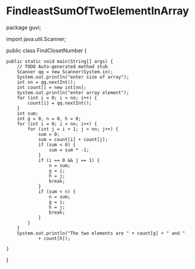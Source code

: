 # FindleastSumOfTwoElementInArray
package guvi;

import java.util.Scanner;

public class FindClosetNumber {

	public static void main(String[] args) {
		// TODO Auto-generated method stub
		Scanner qq = new Scanner(System.in);
		System.out.println("enter size of array");
		int nn = qq.nextInt();
		int count[] = new int[nn];
		System.out.println("enter array element");
		for (int i = 0; i < nn; i++) {
			count[i] = qq.nextInt();
		}
		int sum;
		int g = 0, n = 0, h = 0;
		for (int i = 0; i < nn; i++) {
			for (int j = i + 1; j < nn; j++) {
				sum = 0;
				sum = count[i] + count[j];
				if (sum < 0) {
					sum = sum * -1;
				}
				if (i == 0 && j == 1) {
					n = sum;
					g = i;
					h = j;
					break;
				}
				if (sum < n) {
					n = sum;
					g = i;
					h = j;
					break;
				}
			}
		}
		System.out.println("The two elements are " + count[g] + " and "
				+ count[h]);

	}
}
